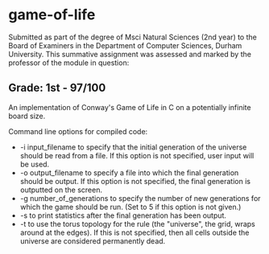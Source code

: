 # game-of-life
Submitted as part of the degree of Msci Natural Sciences (2nd year) to the Board of Examiners in the Department of Computer Sciences, Durham University. 
This summative assignment was assessed and marked by the professor of the module in question:
## Grade: 1st - 97/100
An implementation of Conway's Game of Life in C on a potentially infinite board size.

Command line options for compiled code:
* -i input_filename to specify that the initial generation of the universe should be read from a file. If
this option is not specified, user input will be used.
* -o output_filename to specify a file into which the final generation should be output. If this option
is not specified, the final generation is outputted on the screen. 
* -g number_of_generations to specify the number of new generations for which the game should be
run. (Set to 5 if this option is not given.)
* -s to print statistics after the final generation has been output.
* -t to use the torus topology for the rule (the "universe", the grid, wraps around at the edges). If this is not specified, then all cells outside the universe are considered permanently dead.
